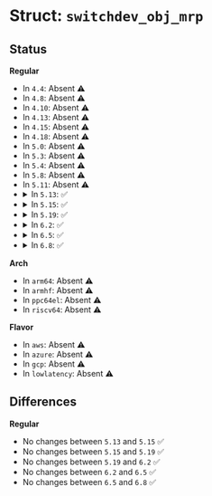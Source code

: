 # Struct: <code>switchdev_obj_mrp</code>

## Status
<b>Regular</b>
<ul>
<li>
In <code>4.4</code>: Absent ⚠️
</li>
<li>
In <code>4.8</code>: Absent ⚠️
</li>
<li>
In <code>4.10</code>: Absent ⚠️
</li>
<li>
In <code>4.13</code>: Absent ⚠️
</li>
<li>
In <code>4.15</code>: Absent ⚠️
</li>
<li>
In <code>4.18</code>: Absent ⚠️
</li>
<li>
In <code>5.0</code>: Absent ⚠️
</li>
<li>
In <code>5.3</code>: Absent ⚠️
</li>
<li>
In <code>5.4</code>: Absent ⚠️
</li>
<li>
In <code>5.8</code>: Absent ⚠️
</li>
<li>
In <code>5.11</code>: Absent ⚠️
</li>
<li>
<details>
<summary>In <code>5.13</code>: ✅</summary>

```c
struct switchdev_obj_mrp {
    struct switchdev_obj obj;
    struct net_device *p_port;
    struct net_device *s_port;
    u32 ring_id;
    u16 prio;
};
```
</details>
</li>
<li>
<details>
<summary>In <code>5.15</code>: ✅</summary>

```c
struct switchdev_obj_mrp {
    struct switchdev_obj obj;
    struct net_device *p_port;
    struct net_device *s_port;
    u32 ring_id;
    u16 prio;
};
```
</details>
</li>
<li>
<details>
<summary>In <code>5.19</code>: ✅</summary>

```c
struct switchdev_obj_mrp {
    struct switchdev_obj obj;
    struct net_device *p_port;
    struct net_device *s_port;
    u32 ring_id;
    u16 prio;
};
```
</details>
</li>
<li>
<details>
<summary>In <code>6.2</code>: ✅</summary>

```c
struct switchdev_obj_mrp {
    struct switchdev_obj obj;
    struct net_device *p_port;
    struct net_device *s_port;
    u32 ring_id;
    u16 prio;
};
```
</details>
</li>
<li>
<details>
<summary>In <code>6.5</code>: ✅</summary>

```c
struct switchdev_obj_mrp {
    struct switchdev_obj obj;
    struct net_device *p_port;
    struct net_device *s_port;
    u32 ring_id;
    u16 prio;
};
```
</details>
</li>
<li>
<details>
<summary>In <code>6.8</code>: ✅</summary>

```c
struct switchdev_obj_mrp {
    struct switchdev_obj obj;
    struct net_device *p_port;
    struct net_device *s_port;
    u32 ring_id;
    u16 prio;
};
```
</details>
</li>
</ul>
<b>Arch</b>
<ul>
<li>
In <code>arm64</code>: Absent ⚠️
</li>
<li>
In <code>armhf</code>: Absent ⚠️
</li>
<li>
In <code>ppc64el</code>: Absent ⚠️
</li>
<li>
In <code>riscv64</code>: Absent ⚠️
</li>
</ul>
<b>Flavor</b>
<ul>
<li>
In <code>aws</code>: Absent ⚠️
</li>
<li>
In <code>azure</code>: Absent ⚠️
</li>
<li>
In <code>gcp</code>: Absent ⚠️
</li>
<li>
In <code>lowlatency</code>: Absent ⚠️
</li>
</ul>

## Differences
<b>Regular</b>
<ul>
<li>
No changes between <code>5.13</code> and <code>5.15</code> ✅
</li>
<li>
No changes between <code>5.15</code> and <code>5.19</code> ✅
</li>
<li>
No changes between <code>5.19</code> and <code>6.2</code> ✅
</li>
<li>
No changes between <code>6.2</code> and <code>6.5</code> ✅
</li>
<li>
No changes between <code>6.5</code> and <code>6.8</code> ✅
</li>
</ul>
